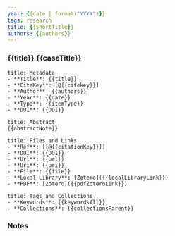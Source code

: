 ```yaml
---
year: {{date | format("YYYY")}}
tags: research
title: {{shortTitle}}
authors: {{authors}}
---
```


### {{title}} {{caseTitle}}

``` ad-info
title: Metadata
- **Title**: {{title}}
- **CiteKey**: [@{{citekey}}]
- **Author**: {{authors}}
- **Year**: {{date}} 
- **Type**: {{itemType}} 
- **DOI**: {{DOI}}
```

```ad-quote
title: Abstract
{{abstractNote}}
```

```ad-abstract
title: Files and Links
- **Ref**: [[@{{citationKey}}]]
- **DOI**: {{DOI}}
- **Url**: {{url}}
- **Uri**: {{uri}}
- **File**: {{file}}
- **Local Library**: [Zotero]({{localLibraryLink}})
- **PDF**: [Zotero]({{pdfZoteroLink}})
```

```ad-note
title: Tags and Collections
- **Keywords**: {{keywordsAll}}
- **Collections**: {{collectionsParent}}
```

### Notes 

